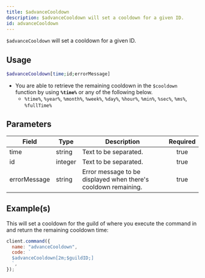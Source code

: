 ```yaml
---
title: $advanceCooldown
description: $advanceCooldown will set a cooldown for a given ID.
id: advanceCooldown
---
```


`$advanceCooldown` will set a cooldown for a given ID.

## Usage

```php
$advanceCooldown[time;id;errorMessage]
```

- You are able to retrieve the remaining cooldown in the `$cooldown` function by using **`%time%`** or any of the
  following below.
  - `%time%`, `%year%`, `%month%`, `%week%`, `%day%`, `%hour%`, `%min%`, `%sec%`, `%ms%`, `%fullTime%`

## Parameters

| Field        | Type    | Description                                                    | Required |
| ------------ | ------- | -------------------------------------------------------------- | :------: |
| time         | string  | Text to be separated.                                          |   true   |
| id           | integer | Text to be separated.                                          |   true   |
| errorMessage | string  | Error message to be displayed when there's cooldown remaining. |   true   |

## Example(s)

This will set a cooldown for the guild of where you execute the command in and return the remaining cooldown time:

```javascript
client.command({
  name: "advanceCooldown",
  code: `
  $advanceCooldown[2m;$guildID;]
  `,
});
```
